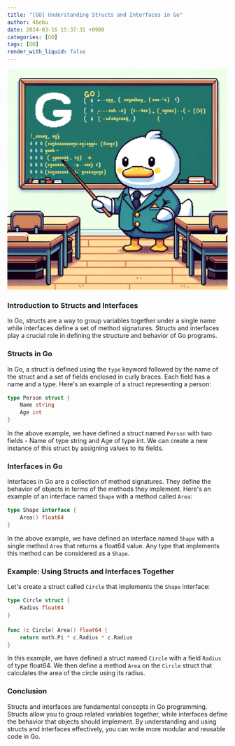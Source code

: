 ```yaml
---
title: "[GO] Understanding Structs and Interfaces in Go"
author: 46ebu
date: 2024-03-16 15:37:31 +0900
categories: [GO]
tags: [GO]
render_with_liquid: false
---
```


![Intro](/assets/img/post/go.png)
### Introduction to Structs and Interfaces
In Go, structs are a way to group variables together under a single name while interfaces define a set of method signatures. Structs and interfaces play a crucial role in defining the structure and behavior of Go programs.

### Structs in Go
In Go, a struct is defined using the `type` keyword followed by the name of the struct and a set of fields enclosed in curly braces. Each field has a name and a type. Here's an example of a struct representing a person:

```go
type Person struct {
    Name string
    Age int
}
```

In the above example, we have defined a struct named `Person` with two fields - Name of type string and Age of type int. We can create a new instance of this struct by assigning values to its fields.

### Interfaces in Go
Interfaces in Go are a collection of method signatures. They define the behavior of objects in terms of the methods they implement. Here's an example of an interface named `Shape` with a method called `Area`:

```go
type Shape interface {
    Area() float64
}
```

In the above example, we have defined an interface named `Shape` with a single method `Area` that returns a float64 value. Any type that implements this method can be considered as a `Shape`.

### Example: Using Structs and Interfaces Together
Let's create a struct called `Circle` that implements the `Shape` interface:

```go
type Circle struct {
    Radius float64
}

func (c Circle) Area() float64 {
    return math.Pi * c.Radius * c.Radius
}
```

In this example, we have defined a struct named `Circle` with a field `Radius` of type float64. We then define a method `Area` on the `Circle` struct that calculates the area of the circle using its radius.

### Conclusion
Structs and interfaces are fundamental concepts in Go programming. Structs allow you to group related variables together, while interfaces define the behavior that objects should implement. By understanding and using structs and interfaces effectively, you can write more modular and reusable code in Go.